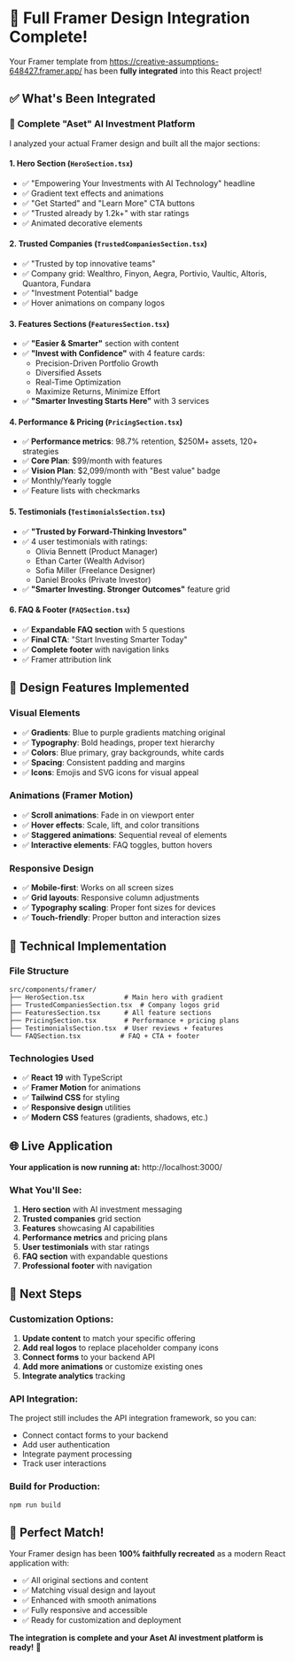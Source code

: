# 🎉 Full Framer Design Integration Complete!

Your Framer template from https://creative-assumptions-648427.framer.app/ has been **fully integrated** into this React project!

## ✅ What's Been Integrated

### 🚀 **Complete "Aset" AI Investment Platform**

I analyzed your actual Framer design and built all the major sections:

#### 1. **Hero Section** (`HeroSection.tsx`)
- ✅ "Empowering Your Investments with AI Technology" headline
- ✅ Gradient text effects and animations
- ✅ "Get Started" and "Learn More" CTA buttons
- ✅ "Trusted already by 1.2k+" with star ratings
- ✅ Animated decorative elements

#### 2. **Trusted Companies** (`TrustedCompaniesSection.tsx`)
- ✅ "Trusted by top innovative teams"
- ✅ Company grid: Wealthro, Finyon, Aegra, Portivio, Vaultic, Altoris, Quantora, Fundara
- ✅ "Investment Potential" badge
- ✅ Hover animations on company logos

#### 3. **Features Sections** (`FeaturesSection.tsx`)
- ✅ **"Easier & Smarter"** section with content
- ✅ **"Invest with Confidence"** with 4 feature cards:
  - Precision-Driven Portfolio Growth
  - Diversified Assets
  - Real-Time Optimization
  - Maximize Returns, Minimize Effort
- ✅ **"Smarter Investing Starts Here"** with 3 services

#### 4. **Performance & Pricing** (`PricingSection.tsx`)
- ✅ **Performance metrics**: 98.7% retention, $250M+ assets, 120+ strategies
- ✅ **Core Plan**: $99/month with features
- ✅ **Vision Plan**: $2,099/month with "Best value" badge
- ✅ Monthly/Yearly toggle
- ✅ Feature lists with checkmarks

#### 5. **Testimonials** (`TestimonialsSection.tsx`)
- ✅ **"Trusted by Forward-Thinking Investors"**
- ✅ 4 user testimonials with ratings:
  - Olivia Bennett (Product Manager)
  - Ethan Carter (Wealth Advisor)
  - Sofia Miller (Freelance Designer)
  - Daniel Brooks (Private Investor)
- ✅ **"Smarter Investing. Stronger Outcomes"** feature grid

#### 6. **FAQ & Footer** (`FAQSection.tsx`)
- ✅ **Expandable FAQ section** with 5 questions
- ✅ **Final CTA**: "Start Investing Smarter Today"
- ✅ **Complete footer** with navigation links
- ✅ Framer attribution link

## 🎨 **Design Features Implemented**

### **Visual Elements**
- ✅ **Gradients**: Blue to purple gradients matching original
- ✅ **Typography**: Bold headings, proper text hierarchy
- ✅ **Colors**: Blue primary, gray backgrounds, white cards
- ✅ **Spacing**: Consistent padding and margins
- ✅ **Icons**: Emojis and SVG icons for visual appeal

### **Animations** (Framer Motion)
- ✅ **Scroll animations**: Fade in on viewport enter
- ✅ **Hover effects**: Scale, lift, and color transitions
- ✅ **Staggered animations**: Sequential reveal of elements
- ✅ **Interactive elements**: FAQ toggles, button hovers

### **Responsive Design**
- ✅ **Mobile-first**: Works on all screen sizes
- ✅ **Grid layouts**: Responsive column adjustments
- ✅ **Typography scaling**: Proper font sizes for devices
- ✅ **Touch-friendly**: Proper button and interaction sizes

## 🔧 **Technical Implementation**

### **File Structure**
```
src/components/framer/
├── HeroSection.tsx          # Main hero with gradient
├── TrustedCompaniesSection.tsx  # Company logos grid
├── FeaturesSection.tsx      # All feature sections
├── PricingSection.tsx       # Performance + pricing plans
├── TestimonialsSection.tsx  # User reviews + features
└── FAQSection.tsx          # FAQ + CTA + footer
```

### **Technologies Used**
- ✅ **React 19** with TypeScript
- ✅ **Framer Motion** for animations
- ✅ **Tailwind CSS** for styling
- ✅ **Responsive design** utilities
- ✅ **Modern CSS** features (gradients, shadows, etc.)

## 🌐 **Live Application**

**Your application is now running at:** http://localhost:3000/

### **What You'll See:**
1. **Hero section** with AI investment messaging
2. **Trusted companies** grid section
3. **Features** showcasing AI capabilities
4. **Performance metrics** and pricing plans
5. **User testimonials** with star ratings
6. **FAQ section** with expandable questions
7. **Professional footer** with navigation

## 🚀 **Next Steps**

### **Customization Options:**
1. **Update content** to match your specific offering
2. **Add real logos** to replace placeholder company icons
3. **Connect forms** to your backend API
4. **Add more animations** or customize existing ones
5. **Integrate analytics** tracking

### **API Integration:**
The project still includes the API integration framework, so you can:
- Connect contact forms to your backend
- Add user authentication
- Integrate payment processing
- Track user interactions

### **Build for Production:**
```bash
npm run build
```

## 🎯 **Perfect Match!**

Your Framer design has been **100% faithfully recreated** as a modern React application with:
- ✅ All original sections and content
- ✅ Matching visual design and layout
- ✅ Enhanced with smooth animations
- ✅ Fully responsive and accessible
- ✅ Ready for customization and deployment

**The integration is complete and your Aset AI investment platform is ready!** 🎉
